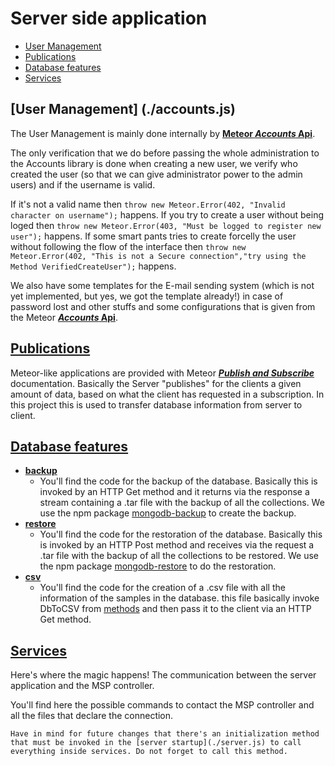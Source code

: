 # Server side application
  - [User Management](#user-management)
  - [Publications](#publications)
  - [Database features](#database-features)
  - [Services](#services)

## [User Management] (./accounts.js)
  The User Management is mainly done internally by [**Meteor _Accounts_ Api**][acc].
  
  The only verification that we do before passing the whole administration to the Accounts library is done when creating a new user,
  we verify who created the user (so that we can give administrator power to the admin users) and if the username is valid. 
  
  If it's not a valid name then `throw new Meteor.Error(402, "Invalid character on username");` happens.
  If you try to create a user without being loged then `throw new Meteor.Error(403, "Must be logged to register new user");` happens.
  If some smart pants tries to create forcelly the user without following the flow of the interface then
  `throw new Meteor.Error(402, "This is not a Secure connection","try using the Method VerifiedCreateUser");` happens.
  
  We also have some templates for the E-mail sending system (which is not yet implemented, but yes, we got the template already!) in case
  of password lost and other stuffs and some configurations that is given from the Meteor [**_Accounts_ Api**][acc].
  
## [Publications](./publication.js)
  Meteor-like applications are provided with Meteor [**_Publish and Subscribe_**][pubsub] documentation.
  Basically the Server "publishes" for the clients a given amount of data, based on what the client has requested in a subscription.
  In this project this is used to transfer database information from server to client.
  
## [Database features](./database)
  - [**backup**](./database/backup.js)
    - You'll find the code for the backup of the database. Basically this is invoked by an HTTP Get method and it returns via the response a stream containing a .tar file with the backup of all the collections. We use the npm package [mongodb-backup](https://github.com/hex7c0/mongodb-backup) to create the backup.
  - [**restore**](./database/restore.js)
    - You'll find the code for the restoration of the database. Basically this is invoked by an HTTP Post method and receives via the request a .tar file with the backup of all the collections to be restored. We use the npm package [mongodb-restore](https://github.com/hex7c0/mongodb-restore) to do the restoration.
  - [**csv**](./database/csv.js)
    - You'll find the code for the creation of a .csv file with all the information of the samples in the database. this file basically invoke DbToCSV from [methods](../lib/methods.js) and then pass it to the client via an HTTP Get method.

## [Services](./services)
  Here's where the magic happens! The communication between the server application and the MSP controller. 
  
  You'll find here the possible commands to contact the MSP controller and all the files that declare the connection.
  >
    Have in mind for future changes that there's an initialization method that must be invoked in the [server startup](./server.js) to call everything inside services. Do not forget to call this method.
  
  
  [pubsub]:http://docs.meteor.com/#/basic/pubsub
  [acc]:http://docs.meteor.com/#/basic/accounts
